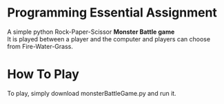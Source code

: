 # Programming Essential Assignment
A simple python Rock-Paper-Scissor **Monster Battle game**\
It is played between a player and the computer and players can choose from Fire-Water-Grass.

# How To Play
To play, simply download monsterBattleGame.py and run it.
